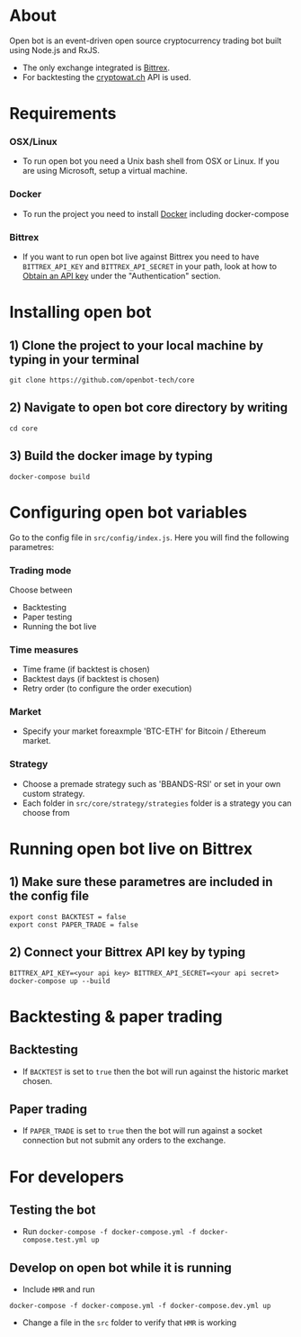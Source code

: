 # About

Open bot is an event-driven open source cryptocurrency trading bot built using Node.js and RxJS.
- The only exchange integrated is [Bittrex](https://bittrex.com/).
- For backtesting the [cryptowat.ch](https://cryptowat.ch/) API is used.

# Requirements

### OSX/Linux
- To run open bot you need a Unix bash shell from OSX or Linux. If you are using Microsoft, setup a virtual machine. 

### Docker

- To run the project you need to install [Docker](https://www.docker.com/) including docker-compose

### Bittrex

- If you want to run open bot live against Bittrex you need to have `BITTREX_API_KEY` and `BITTREX_API_SECRET` in your path, look at how to [Obtain an API key](https://bittrex.github.io/api/v1-1) under the "Authentication" section.

# Installing open bot

## 1) Clone the project to your local machine by typing in your terminal

`git clone https://github.com/openbot-tech/core`

## 2) Navigate to open bot core directory by writing

`cd core`

## 3) Build the docker image by typing

`docker-compose build`

# Configuring open bot variables

Go to the config file in `src/config/index.js`. Here you will find the following parametres:

### Trading mode
Choose between
- Backtesting
- Paper testing
- Running the bot live

### Time measures
- Time frame (if backtest is chosen)
- Backtest days (if backtest is chosen)
- Retry order (to configure the order execution)

### Market
- Specify your market foreaxmple 'BTC-ETH' for Bitcoin / Ethereum market.

### Strategy
- Choose a premade strategy such as 'BBANDS-RSI' or set in your own custom strategy.
- Each folder in `src/core/strategy/strategies` folder is a strategy you can choose from 

# Running open bot live on Bittrex

## 1) Make sure these parametres are included in the config file
```
export const BACKTEST = false
export const PAPER_TRADE = false
``` 

## 2) Connect your Bittrex API key by typing

`BITTREX_API_KEY=<your api key> BITTREX_API_SECRET=<your api secret> docker-compose up --build`

# Backtesting & paper trading

## Backtesting

- If `BACKTEST` is set to `true` then the bot will run against the historic market chosen.

## Paper trading

- If `PAPER_TRADE` is set to `true` then the bot will run against a socket connection but not submit any orders to the exchange.

# For developers

## Testing the bot

- Run `docker-compose -f docker-compose.yml -f docker-compose.test.yml up`

## Develop on open bot while it is running

- Include `HMR` and run

 `docker-compose -f docker-compose.yml -f docker-compose.dev.yml up`

- Change a file in the `src` folder to verify that `HMR` is working
